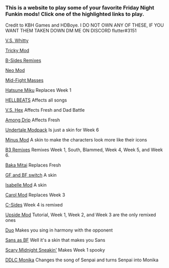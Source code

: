### This is a website to play some of your favorite Friday Night Funkin mods! Click one of the highlighted links to play.

Credit to KBH Games and HDBoye. I DO NOT OWN ANY OF THESE, IF YOU WANT THEM TAKEN DOWN DM ME ON DISCORD flutter#3151

[V.S. Whitty](https://kbhgames.com/game/friday-night-funkin-v-s-whitty-full-week) 

[Tricky Mod](https://kbhgames.com/game/friday-night-funkin-the-tricky-mod) 

[B-Sides Remixes](https://hdboye.github.io/FnfModAttempt/bside)

[Neo Mod](https://kbhgames.com/game/friday-night-funkin-neo) 

[Mid-Fight Masses](https://kbhgames.com/game/friday-night-funkin-sarventes-mid-fight-masses) 

[Hatsune Miku](https://hdboye.github.io/FnfModAttempt/miku) Replaces Week 1

[HELLBEATS](https://hdboye.github.io/FnfModAttempt/hellbeats) Affects all songs

[V.S. Hex](https://hdboye.github.io/FnfModAttempt/hex) Affects Fresh and Dad Battle

[Among Drip](https://hdboye.github.io/FnfModAttempt/drip) Affects Fresh

[Undertale Modpack](https://hdboye.github.io/FnfModAttempt/undertale) Is just a skin for Week 6

[Minus Mod](https://hdboye.github.io/FnfModAttempt/minus) A skin to make the characters look more like their icons

[B3 Remixes](https://hdboye.github.io/FnfModAttempt/bthree) Remixes Week 1, South, Blammed, Week 4, Week 5, and Week 6.

[Baka Mitai](https://hdboye.github.io/FnfModAttempt/mitai) Replaces Fresh

[GF and BF switch](https://hdboye.github.io/FnfModAttempt/switch) A skin

[Isabelle Mod](https://hdboye.github.io/FnfModAttempt/isabelle) A skin

[Carol Mod](https://hdboye.github.io/FnfModAttempt/carol) Replaces Week 3

[C-Sides](https://hdboye.github.io/FnfModAttempt/cside) Week 4 is remixed

[Upside Mod](https://hdboye.github.io/FnfModAttempt/upside) Tutorial, Week 1, Week 2, and Week 3 are the only remixed ones

[Duo](https://hdboye.github.io/FnfModAttempt/duo) Makes you sing in harmony with the opponent

[Sans as BF](https://hdboye.github.io/FnfModAttempt/sans) Well it's a skin that makes you Sans

[Scary Midnight Sneakin'](https://hdboye.github.io/FnfModAttempt/scary) Makes Week 1 spooky

[DDLC Monika](https://hdboye.github.io/FnfModAttempt/monika) Changes the song of Senpai and turns Senpai into Monika
